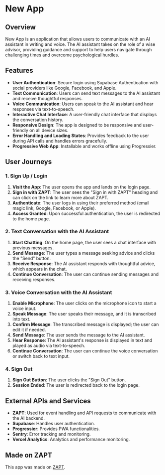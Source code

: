 # New App

## Overview

New App is an application that allows users to communicate with an AI assistant in writing and voice. The AI assistant takes on the role of a wise advisor, providing guidance and support to help users navigate through challenging times and overcome psychological hurdles.

## Features

- **User Authentication**: Secure login using Supabase Authentication with social providers like Google, Facebook, and Apple.
- **Text Communication**: Users can send text messages to the AI assistant and receive thoughtful responses.
- **Voice Communication**: Users can speak to the AI assistant and hear responses via text-to-speech.
- **Interactive Chat Interface**: A user-friendly chat interface that displays the conversation history.
- **Responsive Design**: The app is designed to be responsive and user-friendly on all device sizes.
- **Error Handling and Loading States**: Provides feedback to the user during API calls and handles errors gracefully.
- **Progressive Web App**: Installable and works offline using Progressier.

## User Journeys

### 1. Sign Up / Login

1. **Visit the App**: The user opens the app and lands on the login page.
2. **Sign in with ZAPT**: The user sees the "Sign in with ZAPT" heading and can click on the link to learn more about ZAPT.
3. **Authenticate**: The user logs in using their preferred method (email magic link, Google, Facebook, or Apple).
4. **Access Granted**: Upon successful authentication, the user is redirected to the home page.

### 2. Text Conversation with the AI Assistant

1. **Start Chatting**: On the home page, the user sees a chat interface with previous messages.
2. **Send Message**: The user types a message seeking advice and clicks the "Send" button.
3. **Receive Response**: The AI assistant responds with thoughtful advice, which appears in the chat.
4. **Continue Conversation**: The user can continue sending messages and receiving responses.

### 3. Voice Conversation with the AI Assistant

1. **Enable Microphone**: The user clicks on the microphone icon to start a voice input.
2. **Speak Message**: The user speaks their message, and it is transcribed into text.
3. **Confirm Message**: The transcribed message is displayed; the user can edit it if needed.
4. **Send Message**: The user sends the message to the AI assistant.
5. **Hear Response**: The AI assistant's response is displayed in text and played as audio via text-to-speech.
6. **Continue Conversation**: The user can continue the voice conversation or switch back to text input.

### 4. Sign Out

1. **Sign Out Button**: The user clicks the "Sign Out" button.
2. **Session Ended**: The user is redirected back to the login page.

## External APIs and Services

- **ZAPT**: Used for event handling and API requests to communicate with the AI backend.
- **Supabase**: Handles user authentication.
- **Progressier**: Provides PWA functionalities.
- **Sentry**: Error tracking and monitoring.
- **Vercel Analytics**: Analytics and performance monitoring.

## Made on ZAPT

This app was made on [ZAPT](https://www.zapt.ai).

